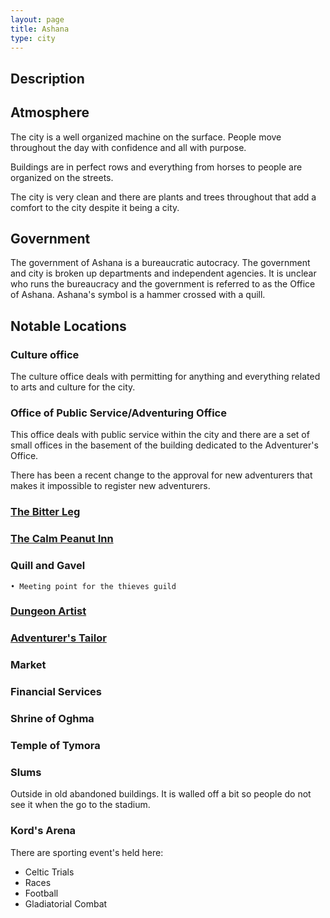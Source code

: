 ```yaml
---
layout: page
title: Ashana
type: city
---
```


## Description

## Atmosphere
The city is a well organized machine on the surface. People move throughout the day with confidence and all with purpose.

Buildings are in perfect rows and everything from horses to people are organized on the streets.

The city is very clean and there are plants and trees throughout that add a comfort to the city despite it being a city.

## Government
The government of Ashana is a bureaucratic autocracy. The government and city is broken up departments and independent agencies. It is unclear who runs the bureaucracy and the government is referred to as the Office of Ashana. Ashana's symbol is a hammer crossed with a quill.

## Notable Locations

### Culture office
The culture office deals with permitting for anything and everything related to arts and culture for the city.

### Office of Public Service/Adventuring Office
This office deals with public service within the city and there are a set of small offices in the basement of the building dedicated to the Adventurer's Office.

There has been a recent change to the approval for new adventurers that makes it impossible to register new adventurers.

### [The Bitter Leg](TheBitterLeg/TheBitterLeg)

### [The Calm Peanut Inn](TheCalmPeanut/TheCalmPeanut)

### Quill and Gavel
	• Meeting point for the thieves guild

### [Dungeon Artist](DungeonArtist/DungeonArtist)

### [Adventurer's Tailor](AdventurersTailor/AdventurersTailor)

### Market

### Financial Services

### Shrine of Oghma

### Temple of Tymora

### Slums
Outside in old abandoned buildings.
It is walled off a bit so people do not see it when the go to the stadium.

### Kord's Arena
There are sporting event's held here:
* Celtic Trials
* Races
* Football
* Gladiatorial Combat

<!-- ### Notable NPCs
{% capture dir %}{{ page.url | remove: page.name }}{% endcapture %}
{% assign locations = "" | split: "" %}

{% for page in site.pages %}
  {% if page.type == 'npc' and page.url contains dir %}
	{{page.title}}
	{% assign locations = locations | push: page %}
  {% endif %}
{% endfor %}

{{locations}} -->
